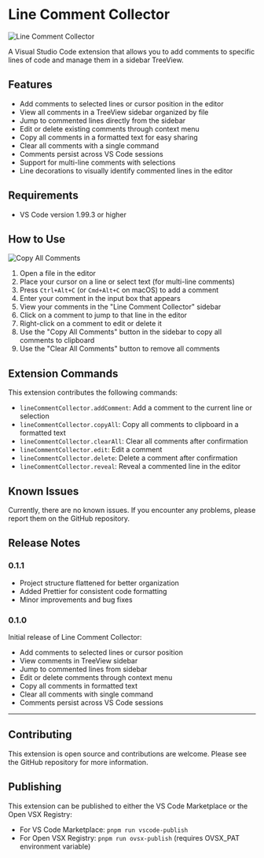 # Line Comment Collector

![Line Comment Collector](https://github.com/user-attachments/assets/7c1b6c96-8826-4e55-8979-f701c4960131)

A Visual Studio Code extension that allows you to add comments to specific lines of code and manage them in a sidebar TreeView.

## Features

- Add comments to selected lines or cursor position in the editor
- View all comments in a TreeView sidebar organized by file
- Jump to commented lines directly from the sidebar
- Edit or delete existing comments through context menu
- Copy all comments in a formatted text for easy sharing
- Clear all comments with a single command
- Comments persist across VS Code sessions
- Support for multi-line comments with selections
- Line decorations to visually identify commented lines in the editor

## Requirements

- VS Code version 1.99.3 or higher

## How to Use

![Copy All Comments](https://github.com/user-attachments/assets/dd4d3ee2-9e3e-418c-99f0-f5567a1be666)

1. Open a file in the editor
2. Place your cursor on a line or select text (for multi-line comments)
3. Press `Ctrl+Alt+C` (or `Cmd+Alt+C` on macOS) to add a comment
4. Enter your comment in the input box that appears
5. View your comments in the "Line Comment Collector" sidebar
6. Click on a comment to jump to that line in the editor
7. Right-click on a comment to edit or delete it
8. Use the "Copy All Comments" button in the sidebar to copy all comments to clipboard
9. Use the "Clear All Comments" button to remove all comments

## Extension Commands

This extension contributes the following commands:

- `lineCommentCollector.addComment`: Add a comment to the current line or selection
- `lineCommentCollector.copyAll`: Copy all comments to clipboard in a formatted text
- `lineCommentCollector.clearAll`: Clear all comments after confirmation
- `lineCommentCollector.edit`: Edit a comment
- `lineCommentCollector.delete`: Delete a comment after confirmation
- `lineCommentCollector.reveal`: Reveal a commented line in the editor

## Known Issues

Currently, there are no known issues. If you encounter any problems, please report them on the GitHub repository.

## Release Notes

### 0.1.1

- Project structure flattened for better organization
- Added Prettier for consistent code formatting
- Minor improvements and bug fixes

### 0.1.0

Initial release of Line Comment Collector:
- Add comments to selected lines or cursor position
- View comments in TreeView sidebar
- Jump to commented lines from sidebar
- Edit or delete comments through context menu
- Copy all comments in formatted text
- Clear all comments with single command
- Comments persist across VS Code sessions

---

## Contributing

This extension is open source and contributions are welcome. Please see the GitHub repository for more information.

## Publishing

This extension can be published to either the VS Code Marketplace or the Open VSX Registry:

- For VS Code Marketplace: `pnpm run vscode-publish`
- For Open VSX Registry: `pnpm run ovsx-publish` (requires OVSX_PAT environment variable)
